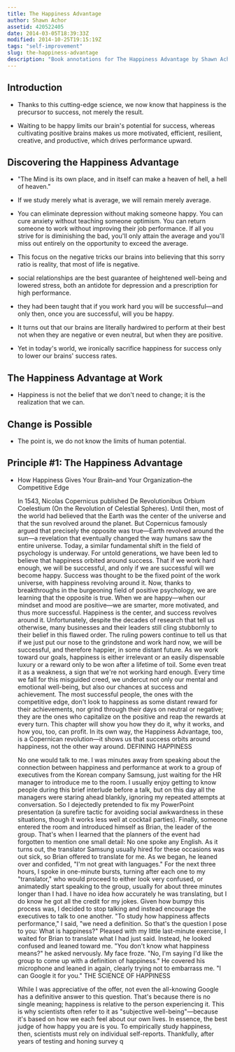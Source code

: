 ```yaml
---
title: The Happiness Advantage
author: Shawn Achor
assetid: 420522405
date: 2014-03-05T18:39:33Z
modified: 2014-10-25T19:15:19Z
tags: "self-improvement"
slug: the-happiness-advantage
description: "Book annotations for The Happiness Advantage by Shawn Achor"
---
```


## Introduction

*  Thanks to this cutting-edge science, we now know that happiness is the precursor to success, not merely the result.

*  Waiting to be happy limits our brain's potential for success, whereas cultivating positive brains makes us more motivated, efficient, resilient, creative, and productive, which drives performance upward.

## Discovering the Happiness Advantage

*  "The Mind is its own place, and in itself can make a heaven of hell, a hell of heaven."

*  If we study merely what is average, we will remain merely average.

*  You can eliminate depression without making someone happy. You can cure anxiety without teaching someone optimism. You can return someone to work without improving their job performance. If all you strive for is diminishing the bad, you'll only attain the average and you'll miss out entirely on the opportunity to exceed the average.

*  This focus on the negative tricks our brains into believing that this sorry ratio is reality, that most of life is negative.

*  social relationships are the best guarantee of heightened well-being and lowered stress, both an antidote for depression and a prescription for high performance.

*  they had been taught that if you work hard you will be successful—and only then, once you are successful, will you be happy.

*  It turns out that our brains are literally hardwired to perform at their best not when they are negative or even neutral, but when they are positive.

*  Yet in today's world, we ironically sacrifice happiness for success only to lower our brains' success rates.

## The Happiness Advantage at Work

*  Happiness is not the belief that we don't need to change; it is the realization that we can.

## Change is Possible

*  The point is, we do not know the limits of human potential.

## Principle #1: The Happiness Advantage

*  How Happiness Gives Your Brain–and Your Organization–the Competitive Edge
   
   In 1543, Nicolas Copernicus published De Revolutionibus Orbium Coelestium (On the Revolution of Celestial Spheres). Until then, most of the world had believed that the Earth was the center of the universe and that the sun revolved around the planet. But Copernicus famously argued that precisely the opposite was true—Earth revolved around the sun—a revelation that eventually changed the way humans saw the entire universe.
   Today, a similar fundamental shift in the field of psychology is underway. For untold generations, we have been led to believe that happiness orbited around success. That if we work hard enough, we will be successful, and only if we are successful will we become happy. Success was thought to be the fixed point of the work universe, with happiness revolving around it. Now, thanks to breakthroughs in the burgeoning field of positive psychology, we are learning that the opposite is true. When we are happy—when our mindset and mood are positive—we are smarter, more motivated, and thus more successful. Happiness is the center, and success revolves around it.
   Unfortunately, despite the decades of research that tell us otherwise, many businesses and their leaders still cling stubbornly to their belief in this flawed order. The ruling powers continue to tell us that if we just put our nose to the grindstone and work hard now, we will be successful, and therefore happier, in some distant future. As we work toward our goals, happiness is either irrelevant or an easily dispensable luxury or a reward only to be won after a lifetime of toil. Some even treat it as a weakness, a sign that we're not working hard enough. Every time we fall for this misguided creed, we undercut not only our mental and emotional well-being, but also our chances at success and achievement.
   The most successful people, the ones with the competitive edge, don't look to happiness as some distant reward for their achievements, nor grind through their days on neutral or negative; they are the ones who capitalize on the positive and reap the rewards at every turn. This chapter will show you how they do it, why it works, and how you, too, can profit. In its own way, the Happiness Advantage, too, is a Copernican revolution—it shows us that success orbits around happiness, not the other way around.
   DEFINING HAPPINESS
   
   No one would talk to me. I was minutes away from speaking about the connection between happiness and performance at work to a group of executives from the Korean company Samsung, just waiting for the HR manager to introduce me to the room. I usually enjoy getting to know people during this brief interlude before a talk, but on this day all the managers were staring ahead blankly, ignoring my repeated attempts at conversation. So I dejectedly pretended to fix my PowerPoint presentation (a surefire tactic for avoiding social awkwardness in these situations, though it works less well at cocktail parties). Finally, someone entered the room and introduced himself as Brian, the leader of the group. That's when I learned that the planners of the event had forgotten to mention one small detail: No one spoke any English.
   As it turns out, the translator Samsung usually hired for these occasions was out sick, so Brian offered to translate for me. As we began, he leaned over and confided, "I'm not great with languages."
   For the next three hours, I spoke in one-minute bursts, turning after each one to my "translator," who would proceed to either look very confused, or animatedly start speaking to the group, usually for about three minutes longer than I had. I have no idea how accurately he was translating, but I do know he got all the credit for my jokes. Given how bumpy this process was, I decided to stop talking and instead encourage the executives to talk to one another. "To study how happiness affects performance," I said, "we need a definition. So that's the question I pose to you: What is happiness?" Pleased with my little last-minute exercise, I waited for Brian to translate what I had just said. Instead, he looked confused and leaned toward me. "You don't know what happiness means?" he asked nervously.
   My face froze. "No, I'm saying I'd like the group to come up with a definition of happiness."
   He covered his microphone and leaned in again, clearly trying not to embarrass me. "I can Google it for you."
   THE SCIENCE OF HAPPINESS
   
   While I was appreciative of the offer, not even the all-knowing Google has a definitive answer to this question. That's because there is no single meaning; happiness is relative to the person experiencing it. This is why scientists often refer to it as "subjective well-being"—because it's based on how we each feel about our own lives. In essence, the best judge of how happy you are is you. To empirically study happiness, then, scientists must rely on individual self-reports. Thankfully, after years of testing and honing survey q

